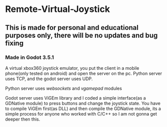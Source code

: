 # Remote-Virtual-Joystick

## This is made for personal and educational purposes only, there will be no updates and bug fixing

### Made in Godot 3.5.1

A virtual xbox360 joystick emulator, you put the client in a mobile phone(only tested on android) and open the server on the pc. Python server uses TCP, and the godot server uses UDP. 

Python server uses _websockets_ and _vgamepad_ modules

Godot server uses ViGEm library and I coded a simple interface(as a GDNative module) to press buttons and change the joystick state. You have to compile ViGEm first(as DLL) and then compile the GDNative module, its a simple process for anyone who worked with C/C++ so I am not gonna get deeper then this.